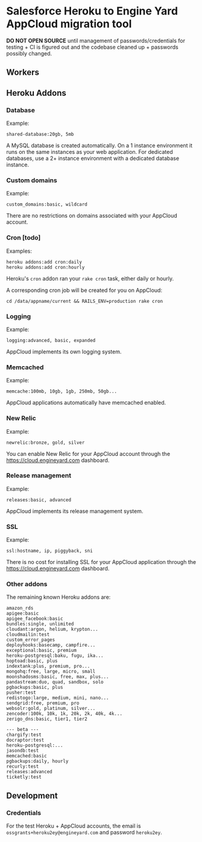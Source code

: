 # Salesforce Heroku to Engine Yard AppCloud migration tool

**DO NOT OPEN SOURCE** until management of passwords/credentials for testing + CI is figured out and the codebase cleaned up + passwords possibly changed.

## Workers

## Heroku Addons

### Database

Example:

    shared-database:20gb, 5mb         

A MySQL database is created automatically. On a 1 instance environment it runs on the same instances as your web application. For dedicated databases, use a 2+ instance environment with a dedicated database instance.

### Custom domains

Example:

    custom_domains:basic, wildcard    

There are no restrictions on domains associated with your AppCloud account.

### Cron [todo]

Examples:

    heroku addons:add cron:daily
    heroku addons:add cron:hourly

Heroku's `cron` addon ran your `rake cron` task, either daily or hourly.

A corresponding cron job will be created for you on AppCloud:

    cd /data/appname/current && RAILS_ENV=production rake cron

### Logging

Example:

    logging:advanced, basic, expanded 

AppCloud implements its own logging system.

### Memcached

Example:

    memcache:100mb, 10gb, 1gb, 250mb, 50gb...

AppCloud applications automatically have memcached enabled.

### New Relic

Example:

    newrelic:bronze, gold, silver     

You can enable New Relic for your AppCloud account through the https://cloud.engineyard.com dashboard.

### Release management

Example:

    releases:basic, advanced

AppCloud implements its release management system.

### SSL

Example:

    ssl:hostname, ip, piggyback, sni  

There is no cost for installing SSL for your AppCloud application through the https://cloud.engineyard.com dashboard.

### Other addons

The remaining known Heroku addons are:

    amazon_rds                        
    apigee:basic                      
    apigee_facebook:basic             
    bundles:single, unlimited
    cloudant:argon, helium, krypton...
    cloudmailin:test
    custom_error_pages                
    deployhooks:basecamp, campfire... 
    exceptional:basic, premium        
    heroku-postgresql:baku, fugu, ika...
    hoptoad:basic, plus               
    indextank:plus, premium, pro...   
    mongohq:free, large, micro, small 
    moonshadosms:basic, free, max, plus...
    pandastream:duo, quad, sandbox, solo
    pgbackups:basic, plus             
    pusher:test                       
    redistogo:large, medium, mini, nano...
    sendgrid:free, premium, pro       
    websolr:gold, platinum, silver... 
    zencoder:100k, 10k, 1k, 20k, 2k, 40k, 4k...
    zerigo_dns:basic, tier1, tier2    

    --- beta ---
    chargify:test                     
    docraptor:test                    
    heroku-postgresql:...             
    jasondb:test                      
    memcached:basic                   
    pgbackups:daily, hourly           
    recurly:test                      
    releases:advanced
    ticketly:test                     


## Development

### Credentials

For the test Heroku + AppCloud accounts, the email is `ossgrants+heroku2ey@engineyard.com` and password `heroku2ey`.


